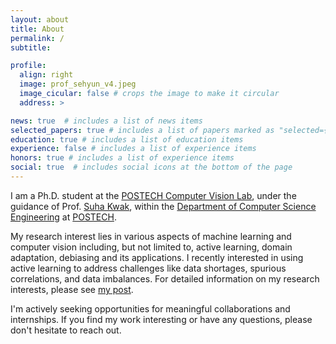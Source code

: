 ```yaml
---
layout: about
title: About
permalink: /
subtitle: 

profile:
  align: right
  image: prof_sehyun_v4.jpeg
  image_cicular: false # crops the image to make it circular
  address: > 

news: true  # includes a list of news items
selected_papers: true # includes a list of papers marked as "selected={true}"
education: true # includes a list of education items
experience: false # includes a list of experience items
honors: true # includes a list of experience items
social: true  # includes social icons at the bottom of the page
---
```


I am a Ph.D. student at the [POSTECH Computer Vision Lab](http://cvlab.postech.ac.kr/lab/), under the guidance of Prof. [Suha Kwak](https://suhakwak.github.io/), within the [Department of Computer Science Engineering](https://cse.postech.ac.kr/) at [POSTECH](https://postech.ac.kr/eng/).

My research interest lies in various aspects of machine learning and computer vision including, but not limited to, active learning, domain adaptation, debiasing and its applications.
I recently interested in using active learning to address challenges like data shortages, spurious correlations, and data imbalances.
For detailed information on my research interests, please see [my post](https://sehyun03.github.io/blog/2023/research-interest/).

I'm actively seeking opportunities for meaningful collaborations and internships.
If you find my work interesting or have any questions, please don't hesitate to reach out.